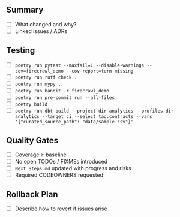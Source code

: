 ## Summary
- [ ] What changed and why?
- [ ] Linked issues / ADRs

## Testing
- [ ] `poetry run pytest --maxfail=1 --disable-warnings --cov=firecrawl_demo --cov-report=term-missing`
- [ ] `poetry run ruff check .`
- [ ] `poetry run mypy .`
- [ ] `poetry run bandit -r firecrawl_demo`
- [ ] `poetry run pre-commit run --all-files`
- [ ] `poetry build`
- [ ] `poetry run dbt build --project-dir analytics --profiles-dir analytics --target ci --select tag:contracts --vars '{"curated_source_path": "data/sample.csv"}'`

## Quality Gates
- [ ] Coverage ≥ baseline
- [ ] No open TODOs / FIXMEs introduced
- [ ] `Next_Steps.md` updated with progress and risks
- [ ] Required CODEOWNERS requested

## Rollback Plan
- [ ] Describe how to revert if issues arise
